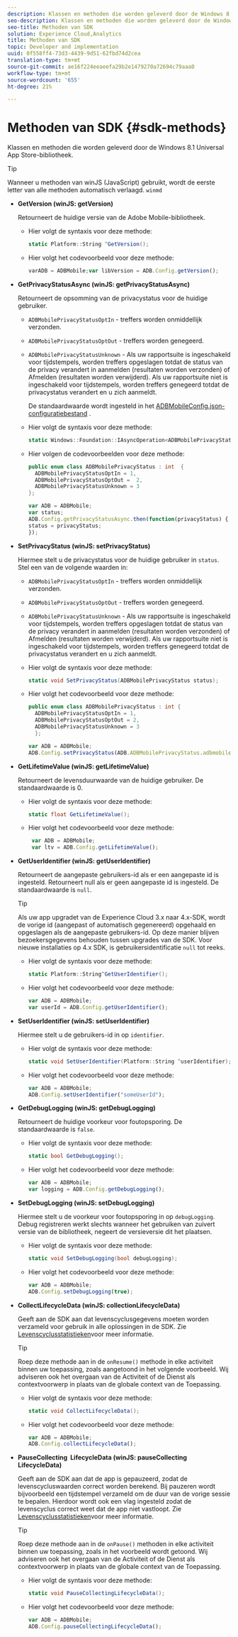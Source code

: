```yaml
---
description: Klassen en methoden die worden geleverd door de Windows 8.1 Universal App Store-bibliotheek.
seo-description: Klassen en methoden die worden geleverd door de Windows 8.1 Universal App Store-bibliotheek.
seo-title: Methoden van SDK
solution: Experience Cloud,Analytics
title: Methoden van SDK
topic: Developer and implementation
uuid: 0f558ff4-73d3-4439-9d51-62fbd74d2cea
translation-type: tm+mt
source-git-commit: ae16f224eeaeefa29b2e1479270a72694c79aaa0
workflow-type: tm+mt
source-wordcount: '655'
ht-degree: 21%

---
```



# Methoden van SDK {#sdk-methods}

Klassen en methoden die worden geleverd door de Windows 8.1 Universal App Store-bibliotheek.

>[!TIP]
>
>Wanneer u methoden van winJS (JavaScript) gebruikt, wordt de eerste letter van alle methoden automatisch verlaagd. `winmd`

* **GetVersion (winJS: getVersion)**

   Retourneert de huidige versie van de Adobe Mobile-bibliotheek.

   * Hier volgt de syntaxis voor deze methode:

      ```csharp
      static Platform::String ^GetVersion();
      ```

   * Hier volgt het codevoorbeeld voor deze methode:

      ```js
      varADB = ADBMobile;var libVersion = ADB.Config.getVersion(); 
      ```

* **GetPrivacyStatusAsync (winJS: getPrivacyStatusAsync)**

   Retourneert de opsomming van de privacystatus voor de huidige gebruiker.

   * `ADBMobilePrivacyStatusOptIn` - treffers worden onmiddellijk verzonden.
   * `ADBMobilePrivacyStatusOptOut` - treffers worden genegeerd.
   * `ADBMobilePrivacyStatusUnknown` - Als uw rapportsuite is ingeschakeld voor tijdstempels, worden treffers opgeslagen totdat de status van de privacy verandert in aanmelden (resultaten worden verzonden) of Afmelden (resultaten worden verwijderd). Als uw rapportsuite niet is ingeschakeld voor tijdstempels, worden treffers genegeerd totdat de privacystatus verandert en u zich aanmeldt.

      De standaardwaarde wordt ingesteld in het [ADBMobileConfig.json-configuratiebestand](/help/windows-appstore/c-configuration/c.json.md) .

   * Hier volgt de syntaxis voor deze methode:

      ```csharp
      static Windows::Foundation::IAsyncOperation<ADBMobilePrivacyStatus> ^getPrivacyStatusAsync(); 
      ```

   * Hier volgen de codevoorbeelden voor deze methode:

      ```csharp
      public enum class ADBMobilePrivacyStatus : int  {
        ADBMobilePrivacyStatusOptIn = 1, 
        ADBMobilePrivacyStatusOptOut =  2,
        ADBMobilePrivacyStatusUnknown = 3
      };
      ```

      ```js
      var ADB = ADBMobile;
      var status;
      ADB.Config.getPrivacyStatusAsync.then(function(privacyStatus) {
      status = privacyStatus;
      }); 
      ```

* **SetPrivacyStatus (winJS: setPrivacyStatus)**

   Hiermee stelt u de privacystatus voor de huidige gebruiker in `status`. Stel een van de volgende waarden in:

   * `ADBMobilePrivacyStatusOptIn` - treffers worden onmiddellijk verzonden.
   * `ADBMobilePrivacyStatusOptOut` - treffers worden genegeerd.
   * `ADBMobilePrivacyStatusUnknown` - Als uw rapportsuite is ingeschakeld voor tijdstempels, worden treffers opgeslagen totdat de status van de privacy verandert in aanmelden (resultaten worden verzonden) of Afmelden (resultaten worden verwijderd). Als uw rapportsuite niet is ingeschakeld voor tijdstempels, worden treffers genegeerd totdat de privacystatus verandert en u zich aanmeldt.

   * Hier volgt de syntaxis voor deze methode:

      ```csharp
      static void SetPrivacyStatus(ADBMobilePrivacyStatus status);
      ```

   * Hier volgt het codevoorbeeld voor deze methode:

      ```csharp
      public enum class ADBMobilePrivacyStatus : int {
        ADBMobilePrivacyStatusOptIn = 1,
        ADBMobilePrivacyStatusOptOut = 2,
        ADBMobilePrivacyStatusUnknown = 3
        }; 
      ```

      ```js
      var ADB = ADBMobile;
      ADB.Config.setPrivacyStatus(ADB.ADBMobilePrivacyStatus.adbmobilePrivacyStatusOptIn); 
      ```

* **GetLifetimeValue (winJS: getLifetimeValue)**

   Retourneert de levensduurwaarde van de huidige gebruiker. De standaardwaarde is 0.

   * Hier volgt de syntaxis voor deze methode:

      ```csharp
      static float GetLifetimeValue();
      ```

   * Hier volgt het codevoorbeeld voor deze methode:

      ```js
       var ADB = ADBMobile;
       var ltv = ADB.Config.getLifetimeValue(); 
      ```

* **GetUserIdentifier (winJS: getUserIdentifier)**

   Retourneert de aangepaste gebruikers-id als er een aangepaste id is ingesteld. Retourneert null als er geen aangepaste id is ingesteld. De standaardwaarde is `null`.

   >[!TIP]
   >
   >Als uw app upgradet van de Experience Cloud 3.x naar 4.x-SDK, wordt de vorige id (aangepast of automatisch gegenereerd) opgehaald en opgeslagen als de aangepaste gebruikers-id. Op deze manier blijven bezoekersgegevens behouden tussen upgrades van de SDK. Voor nieuwe installaties op 4.x SDK, is gebruikersidentificatie `null` tot reeks.

   * Hier volgt de syntaxis voor deze methode:

      ```csharp
      static Platform::String^GetUserIdentifier();
      ```

   * Hier volgt het codevoorbeeld voor deze methode:

      ```js
      var ADB = ADBMobile;
      var userId = ADB.Config.getUserIdentifier(); 
      ```

* **SetUserIdentifier (winJS: setUserIdentifier)**

   Hiermee stelt u de gebruikers-id in op `identifier`.

   * Hier volgt de syntaxis voor deze methode:

      ```csharp
      static void SetUserIdentifier(Platform::String ^userIdentifier);
      ```

   * Hier volgt het codevoorbeeld voor deze methode:

      ```js
      var ADB = ADBMobile;
      ADB.Config.setUserIdentifier("someUserId"); 
      ```

* **GetDebugLogging (winJS: getDebugLogging)**

   Retourneert de huidige voorkeur voor foutopsporing. De standaardwaarde is `false`.

   * Hier volgt de syntaxis voor deze methode:

      ```csharp
      static bool GetDebugLogging(); 
      ```

   * Hier volgt het codevoorbeeld voor deze methode:

      ```js
      var ADB = ADBMobile;
      var logging = ADB.Config.getDebugLogging(); 
      ```

* **SetDebugLogging (winJS: setDebugLogging)**

   Hiermee stelt u de voorkeur voor foutopsporing in op `debugLogging`. Debug registreren werkt slechts wanneer het gebruiken van zuivert versie van de bibliotheek, negeert de versieversie dit het plaatsen.

   * Hier volgt de syntaxis voor deze methode:

      ```csharp
      static void SetDebugLogging(bool debugLogging); 
      ```

   * Hier volgt het codevoorbeeld voor deze methode:

      ```js
      var ADB = ADBMobile;
      ADB.Config.setDebugLogging(true); 
      ```

* **CollectLifecycleData (winJS: collectionLifecycleData)**

   Geeft aan de SDK aan dat levenscyclusgegevens moeten worden verzameld voor gebruik in alle oplossingen in de SDK. Zie [Levenscyclusstatistieken](/help/windows-appstore/metrics.md)voor meer informatie.

   >[!TIP]
   >
   >Roep deze methode aan in de `onResume()` methode in elke activiteit binnen uw toepassing, zoals aangetoond in het volgende voorbeeld. Wij adviseren ook het overgaan van de Activiteit of de Dienst als contextvoorwerp in plaats van de globale context van de Toepassing.

   * Hier volgt de syntaxis voor deze methode:

      ```csharp
      static void CollectLifecycleData();
      ```

   * Hier volgt het codevoorbeeld voor deze methode:

      ```js
      var ADB = ADBMobile;
      ADB.Config.collectLifecycleData(); 
      ```

* **PauseCollecting &#x200B; LifecycleData (winJS: pauseCollecting &#x200B; LifecycleData)**

   Geeft aan de SDK aan dat de app is gepauzeerd, zodat de levenscycluswaarden correct worden berekend. Bij pauzeren wordt bijvoorbeeld een tijdstempel verzameld om de duur van de vorige sessie te bepalen. Hierdoor wordt ook een vlag ingesteld zodat de levenscyclus correct weet dat de app niet vastloopt. Zie [Levenscyclusstatistieken](/help/windows-appstore/metrics.md)voor meer informatie.

   >[!TIP]
   >
   >Roep deze methode aan in de `onPause()` methoden in elke activiteit binnen uw toepassing, zoals in het voorbeeld wordt getoond. Wij adviseren ook het overgaan van de Activiteit of de Dienst als contextvoorwerp in plaats van de globale context van de Toepassing.

   * Hier volgt de syntaxis voor deze methode:

      ```csharp
      static void PauseCollectingLifecycleData();
      ```

   * Hier volgt het codevoorbeeld voor deze methode:

      ```js
      var ADB = ADBMobile;
      ADB.Config.pauseCollectingLifecycleData();
      ```
